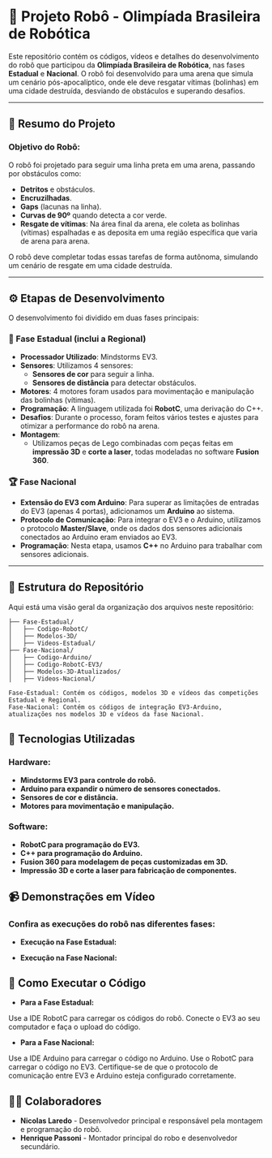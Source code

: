 # 🤖 Projeto Robô - Olimpíada Brasileira de Robótica

Este repositório contém os códigos, vídeos e detalhes do desenvolvimento do robô que participou da **Olimpíada Brasileira de Robótica**, nas fases **Estadual** e **Nacional**. O robô foi desenvolvido para uma arena que simula um cenário pós-apocalíptico, onde ele deve resgatar vítimas (bolinhas) em uma cidade destruída, desviando de obstáculos e superando desafios.

---

## 📝 Resumo do Projeto

### Objetivo do Robô:
O robô foi projetado para seguir uma linha preta em uma arena, passando por obstáculos como:
- **Detritos** e obstáculos.
- **Encruzilhadas**.
- **Gaps** (lacunas na linha).
- **Curvas de 90º** quando detecta a cor verde.
- **Resgate de vítimas**: Na área final da arena, ele coleta as bolinhas (vítimas) espalhadas e as deposita em uma região específica que varia de arena para arena.

O robô deve completar todas essas tarefas de forma autônoma, simulando um cenário de resgate em uma cidade destruída.

---

## ⚙️ Etapas de Desenvolvimento

O desenvolvimento foi dividido em duas fases principais:

### 🏅 Fase Estadual (inclui a Regional)
- **Processador Utilizado**: Mindstorms EV3.
- **Sensores**: Utilizamos 4 sensores:
  - **Sensores de cor** para seguir a linha.
  - **Sensores de distância** para detectar obstáculos.
- **Motores**: 4 motores foram usados para movimentação e manipulação das bolinhas (vítimas).
- **Programação**: A linguagem utilizada foi **RobotC**, uma derivação do C++.
- **Desafios**: Durante o processo, foram feitos vários testes e ajustes para otimizar a performance do robô na arena.
- **Montagem**:
  - Utilizamos peças de Lego combinadas com peças feitas em **impressão 3D** e **corte a laser**, todas modeladas no software **Fusion 360**.

### 🏆 Fase Nacional
- **Extensão do EV3 com Arduino**: Para superar as limitações de entradas do EV3 (apenas 4 portas), adicionamos um **Arduino** ao sistema.
- **Protocolo de Comunicação**: Para integrar o EV3 e o Arduino, utilizamos o protocolo **Master/Slave**, onde os dados dos sensores adicionais conectados ao Arduino eram enviados ao EV3.
- **Programação**: Nesta etapa, usamos **C++** no Arduino para trabalhar com sensores adicionais.

---

## 📁 Estrutura do Repositório

Aqui está uma visão geral da organização dos arquivos neste repositório:

```plaintext
├── Fase-Estadual/
│   ├── Codigo-RobotC/
│   ├── Modelos-3D/
│   ├── Videos-Estadual/
├── Fase-Nacional/
│   ├── Codigo-Arduino/
│   ├── Codigo-RobotC-EV3/
│   ├── Modelos-3D-Atualizados/
│   ├── Videos-Nacional/

Fase-Estadual: Contém os códigos, modelos 3D e vídeos das competições Estadual e Regional.
Fase-Nacional: Contém os códigos de integração EV3-Arduino, atualizações nos modelos 3D e vídeos da fase Nacional.
```

## 🚀 Tecnologias Utilizadas

### Hardware:
- **Mindstorms EV3 para controle do robô.**
- **Arduino para expandir o número de sensores conectados.**
- **Sensores de cor e distância.**
- **Motores para movimentação e manipulação.**

### Software:
- **RobotC para programação do EV3.**
- **C++ para programação do Arduino.**
- **Fusion 360 para modelagem de peças customizadas em 3D.**
- **Impressão 3D e corte a laser para fabricação de componentes.**

## 📹 Demonstrações em Vídeo
### Confira as execuções do robô nas diferentes fases:

- **Execução na Fase Estadual:**

- **Execução na Fase Nacional:**

## 🔧 Como Executar o Código
- **Para a Fase Estadual:**

Use a IDE RobotC para carregar os códigos do robô.
Conecte o EV3 ao seu computador e faça o upload do código.

- **Para a Fase Nacional:**

Use a IDE Arduino para carregar o código no Arduino.
Use o RobotC para carregar o código no EV3.
Certifique-se de que o protocolo de comunicação entre EV3 e Arduino esteja configurado corretamente.

## 👨‍💻 Colaboradores
- **Nicolas Laredo** - Desenvolvedor principal e responsável pela montagem e programação do robô.
- **Henrique Passoni** - Montador principal do robo e desenvolvedor secundário.
